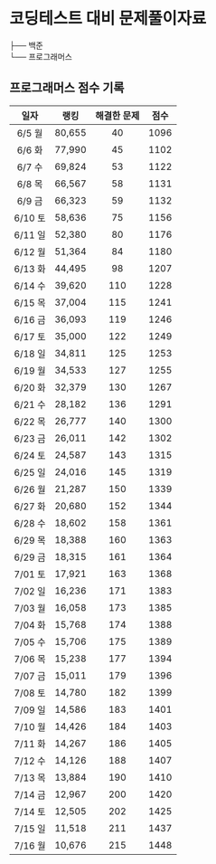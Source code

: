 # 코딩테스트 대비 문제풀이자료

├── 백준  
└── 프로그래머스

## 프로그래머스 점수 기록

|일자|랭킹|해결한 문제|점수|
|:---:|:---:|:---:|:---:|
|6/5 월|80,655|40|1096|
|6/6 화|77,990|45|1102|
|6/7 수|69,824|53|1122|
|6/8 목|66,567|58|1131|
|6/9 금|66,323|59|1132|
|6/10 토|58,636|75|1156|
|6/11 일|52,380|80|1176|
|6/12 월|51,364|84|1180|
|6/13 화|44,495|98|1207|
|6/14 수|39,620|110|1228|
|6/15 목|37,004|115|1241|
|6/16 금|36,093|119|1246|
|6/17 토|35,000|122|1249|
|6/18 일|34,811|125|1253|
|6/19 월|34,533|127|1255|
|6/20 화|32,379|130|1267|
|6/21 수|28,182|136|1291|
|6/22 목|26,777|140|1300|
|6/23 금|26,011|142|1302|
|6/24 토|24,587|143|1315|
|6/25 일|24,016|145|1319|
|6/26 월|21,287|150|1339|
|6/27 화|20,680|152|1344|
|6/28 수|18,602|158|1361|
|6/29 목|18,388|160|1363|
|6/29 금|18,315|161|1364|
|7/01 토|17,921|163|1368|
|7/02 일|16,236|171|1383|
|7/03 월|16,058|173|1385|
|7/04 화|15,768|174|1388|
|7/05 수|15,706|175|1389|
|7/06 목|15,238|177|1394|
|7/07 금|15,011|179|1396|
|7/08 토|14,780|182|1399|
|7/09 일|14,586|183|1401|
|7/10 월|14,426|184|1403|
|7/11 화|14,267|186|1405|
|7/12 수|14,126|188|1407|
|7/13 목|13,884|190|1410|
|7/14 금|12,967|200|1420|
|7/14 토|12,505|202|1425|
|7/15 일|11,518|211|1437|
|7/16 월|10,676|215|1448|
